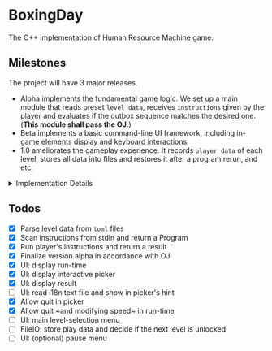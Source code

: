 # BoxingDay

The C++ implementation of Human Resource Machine game.

## Milestones

The project will have 3 major releases.

- Alpha implements the fundamental game logic. We set up a main module that reads preset `level data`, receives `instructions` given by the player and evaluates if the outbox sequence matches the desired one. (**This module shall pass the OJ.**)
- Beta implements a basic command-line UI framework, including in-game elements display and keyboard interactions.
- 1.0 ameliorates the gameplay experience. It records `player data` of each level, stores all data into files and restores it after a program rerun, and etc.

<details>

<summary>Implementation Details</summary>

## Implementation Details

### Data Files

`level data` is built-in for the first four levels, and open to customization for other levels. It consists of a inbox number sequence, a desired outbox number sequence, level title, level number, level description, available instructions, and available tile amount.

`player data` records the steps and instructions taken when the player finishes a level. It's recorded and displayed in the menu.

Those two types of data are stored in separate `toml` files. By modifying the existing files or creating new ones, we can make changes to the levels.

### Game Interactions

Display module consists of `inbox`, `outbox`, `memory` (tiles), `instructions` (boxes), `register` (the agent) and the game menu.

Keyboard controls a virtual cursor over buttons and `instructions`, and triggers actions when receiving confirmative keys. ~The set-alias feature may also allow player to type in a string to rename the tiles.~

</details>

## Todos

- [x] Parse level data from `toml` files
- [x] Scan instructions from stdin and return a Program
- [x] Run player's instructions and return a result
- [x] Finalize version alpha in accordance with OJ
- [x] UI: display run-time
- [x] UI: display interactive picker
- [x] UI: display result
- [ ] UI: read i18n text file and show in picker's hint
- [x] Allow quit in picker
- [x] Allow quit ~and modifying speed~ in run-time
- [ ] UI: main level-selection menu
- [ ] FileIO: store play data and decide if the next level is unlocked
- [ ] UI: (optional) pause menu
